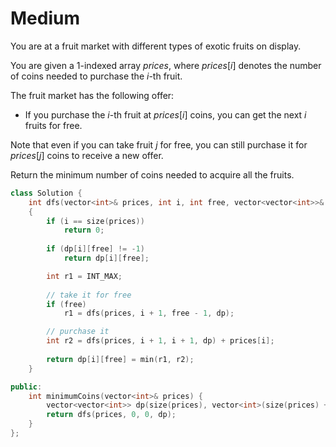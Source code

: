 # Medium

You are at a fruit market with different types of exotic fruits on display.

You are given a 1-indexed array $prices$, where $prices[i]$ denotes the number of coins needed to purchase the $i$-th fruit.

The fruit market has the following offer:

- If you purchase the $i$-th fruit at $prices[i]$ coins, you can get the next $i$ fruits for free.

Note that even if you can take fruit $j$ for free, you can still purchase it for $prices[j]$ coins to receive a new offer.

Return the minimum number of coins needed to acquire all the fruits.

```cpp
class Solution {
    int dfs(vector<int>& prices, int i, int free, vector<vector<int>>& dp)
    {
        if (i == size(prices))
            return 0;
        
        if (dp[i][free] != -1)
            return dp[i][free];

        int r1 = INT_MAX;
        
        // take it for free
        if (free)
            r1 = dfs(prices, i + 1, free - 1, dp);

        // purchase it
        int r2 = dfs(prices, i + 1, i + 1, dp) + prices[i];
        
        return dp[i][free] = min(r1, r2);
    }

public:
    int minimumCoins(vector<int>& prices) {
        vector<vector<int>> dp(size(prices), vector<int>(size(prices) + 1, -1));
        return dfs(prices, 0, 0, dp);
    }
};
```

